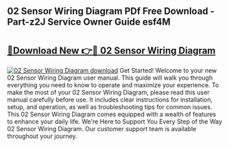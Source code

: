 ## 02 Sensor Wiring Diagram PDf Free Download - Part-z2J Service Owner Guide esf4M

# <h2><a href="http://dfnx98.blite.top/?on=02+Sensor+Wiring+Diagram">🔗Download New 👉🔴 02 Sensor Wiring Diagram</a></h2>

[![02 Sensor Wiring Diagram download](https://i.imgur.com/lujVjoI.png)](http://dfnx98.blite.top/?on=02+Sensor+Wiring+Diagram)
Get Started! Welcome to your new 02 Sensor Wiring Diagram user manual. This guide will walk you through everything you need to know to operate and maximize your experience. To make the most of your 02 Sensor Wiring Diagram, please read this user manual carefully before use. It includes clear instructions for installation, setup, and operation, as well as troubleshooting tips for common issues. This 02 Sensor Wiring Diagram comes equipped with a wealth of features to enhance your daily life. We're Here to Support You Every Step of the Way 02 Sensor Wiring Diagram. Our customer support team is available throughout your journey.
